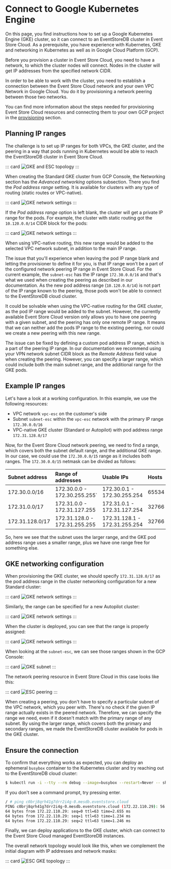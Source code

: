 # Connect to Google Kubernetes Engine

On this page, you find instructions how to set up a Google Kubernetes Engine (GKE) cluster, so it can connect to an EventStoreDB cluster in Event Store Cloud. As a prerequisite, you have experience with Kubernetes, GKE and networking in Kubernetes as well as in Google Cloud Platform (GCP).

Before you provision a cluster in Event Store Cloud, you need to have a network, to which the cluster nodes will connect. Nodes in the cluster will get IP addresses from the specified network CIDR.

In order to be able to work with the cluster, you need to establish a connection between the Event Store Cloud network and your own VPC Network in Google Cloud. You do it by provisioning a network peering between those two networks.

You can find more information about the steps needed for provisioning Event Store Cloud resources and connecting them to your own GCP project in the [provisioning](../../provision/README.md#google-cloud-platform-gcp) section.

## Planning IP ranges

The challenge is to set up IP ranges for both VPCs, the GKE cluster, and the peering in a way that pods running in Kubernetes would be able to reach the EventStoreDB cluster in Event Store Cloud.

::: card
![GKE and ESC topology](../images/gke-1.png)
:::

When creating the Standard GKE cluster from GCP Console, the Networking section has the _Advanced networking_ options subsection. There you find the _Pod address range_ setting. It is available for clusters with any type of routing (static routes or VPC-native).

::: card
![GKE network settings](../images/gke-2.png)
:::

If the _Pod address range_ option is left blank, the cluster will get a private IP range for the pods. For example, the cluster with static routing got the `10.120.0.0/14` CIDR block for the pods:

::: card
![GKE network settings](../images/gke-3.png)
:::

When using VPC-native routing, this new range would be added to the selected VPC network subnet, in addition to the main IP range.

The issue that you'll experience when leaving the pod IP range blank and letting the provisioner to define it for you, is that IP range won't be a part of the configured network peering IP range in Event Store Cloud. For the current example, the `subnet-esc` has the IP range `172.30.0.0/16` and that's what we used when creating the peering as described in our documentation. As the new pod address range (`10.120.0.0/14`) is not part of the IP range known to the peering, those pods won't be able to connect to the EventStoreDB cloud cluster.

It could be solvable when using the VPC-native routing for the GKE cluster, as the pod IP range would be added to the subnet. However, the currently available Event Store Cloud version only allows you to have one peering with a given subnet, and the peering has only one remote IP range. It means that we can neither add the pods IP range to the existing peering, nor could we create a new peering with this new range.

The issue can be fixed by defining a custom pod address IP range, which is a part of the peering IP range. In our documentation we recommend using your VPN network subnet CIDR block as the _Remote Address_ field value when creating the peering. However, you can specify a larger range, which could include both the main subnet range, and the additional range for the GKE pods.

## Example IP ranges

Let's have a look at a working configuration. In this example, we use the following resources:

- VPC network `vpc-esc` on the customer's side
- Subnet `subnet-esc` within the `vpc-esc` network with the primary IP range `172.30.0.0/16`
- VPC-native GKE cluster (Standard or Autopilot) with pod address range `172.31.128.0/17`

Now, for the Event Store Cloud network peering, we need to find a range, which covers both the subnet default range, and the additional GKE range. In our case, we could use the `172.30.0.0/15` range as it includes both ranges. The `172.30.0.0/15` netmask can be divided as follows:

| Subnet address | Range of addresses | Usable IPs | Hosts |
| :------------- | :----------------- | :---------- | :---- |
| 172.30.0.0/16 | 172.30.0.0 - 172.30.255.255` | 172.30.0.1 - 172.30.255.254 | 65534 |
| 172.31.0.0/17 | 172.31.0.0 - 172.31.127.255 | 172.31.0.1 - 172.31.127.254 | 32766 |
| 172.31.128.0/17 | 172.31.128.0 - 172.31.255.255 | 172.31.128.1 - 172.31.255.254 | 32766 |

So, here we see that the subnet uses the larger range, and the GKE pod address range uses a smaller range, plus we have one range free for something else.

## GKE networking configuration

When provisioning the GKE cluster, we should specify `172.31.128.0/17` as the pod address range in the cluster networking configuration for a new Standard cluster:

::: card
![GKE network settings](../images/gke-5.png)
:::

Similarly, the range can be specified for a new Autopilot cluster:

::: card
![GKE network settings](../images/gke-6.png)
:::

When the cluster is deployed, you can see that the range is properly assigned:

::: card
![GKE network settings](../images/gke-7.png)
:::

When looking at the `subnet-esc`, we can see those ranges shown in the GCP Console:

::: card
![GKE subnet](../images/gke-8.png)
:::

The network peering resource in Event Store Cloud in this case looks like this:

::: card
![ESC peering](../images/gke-9.png)
:::

When creating a peering, you don't have to specify a particular subnet of the VPC network, which you peer with. There's no check if the given IP range actually exists in the peered network. Therefore, we can specify the range we need, even if it doesn't match with the primary range of any subnet. By using the larger range, which covers both the primary and secondary ranges, we made the EventStoreDB cluster available for pods in the GKE cluster.

## Ensure the connection

To confirm that everything works as expected, you can deploy an ephemeral `busybox` container to the Kubernetes cluster and try reaching out to the EventStoreDB cloud cluster:

```bash
$ kubectl run -i --tty --rm debug --image=busybox --restart=Never -- sh
```

If you don't see a command prompt, try pressing enter.

```bash
/ # ping c0brj8qrh41g7drr2i4g-0.mesdb.eventstore.cloud
PING c0brj8qrh41g7drr2i4g-0.mesdb.eventstore.cloud (172.22.110.29): 56 data bytes
64 bytes from 172.22.110.29: seq=0 ttl=63 time=2.655 ms
64 bytes from 172.22.110.29: seq=1 ttl=63 time=1.234 ms
64 bytes from 172.22.110.29: seq=2 ttl=63 time=1.246 ms
```

Finally, we can deploy applications to the GKE cluster, which can connect to the Event Store Cloud managed EventStoreDB instances.

The overall network topology would look like this, when we complement the initial diagram with IP addresses and network masks:

::: card
![ESC GKE topology](../images/gke-10.png)
:::
